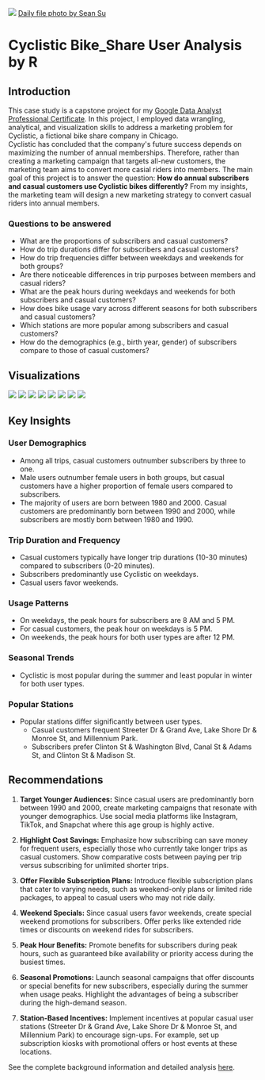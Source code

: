 ![](cyclistic_files/figure-markdown_strict/divvyfile-1-900x600.jpg)
[Daily file photo by Sean Su](https://dailynorthwestern.com/staff_name/daily-file-photo-by-sean-su/)

# Cyclistic Bike_Share User Analysis by R

## **Introduction**

This case study is a capstone project for my [Google Data Analyst Professional Certificate](https://www.coursera.org/account/accomplishments/specialization/certificate/4PMCRU98UADD). In this project, I employed data wrangling, analytical, and visualization skills to address a marketing problem for Cyclistic, a fictional bike share company in Chicago. 
<br>
Cyclistic has concluded that the company's future success depends on maximizing the number of annual memberships. Therefore, rather than creating a marketing campaign that targets all-new customers, the marketing team aims to convert more casial riders into members. The main goal of this project is to answer the question: **How do annual subscribers and casual customers use Cyclistic bikes differently?** From my insights, the marketing team will design a new marketing strategy to convert casual riders into annual members. 
<br>
### **Questions to be answered**

-   What are the proportions of subscribers and casual customers?
-   How do trip durations differ for subscribers and casual customers?
-   How do trip frequencies differ between weekdays and weekends for both groups?
-   Are there noticeable differences in trip purposes between members and casual riders?
-   What are the peak hours during weekdays and weekends for both subscribers and casual customers?
-   How does bike usage vary across different seasons for both subscribers and casual customers?
-   Which stations are more popular among subscribers and casual customers?
-   How do the demographics (e.g., birth year, gender) of subscribers compare to those of casual customers?

## **Visualizations**

![](cyclistic_files/figure-markdown_strict/pie_chart-1.png)
![](cyclistic_files/figure-markdown_strict/trip_duration_distribution-1.png)
![](cyclistic_files/figure-markdown_strict/grouped_bar-1.png)
![](cyclistic_files/figure-markdown_strict/peak_hour_histogram-1.png)
![](cyclistic_files/figure-markdown_strict/seasonal_plot-1.png)
![](cyclistic_files/figure-markdown_strict/station_plot-1.png)
![](cyclistic_files/figure-markdown_strict/gender-1.png)
![](cyclistic_files/figure-markdown_strict/birthyear-1.png)

## **Key Insights**

### **User Demographics**

-   Among all trips, casual customers outnumber subscribers by three to one.
-   Male users outnumber female users in both groups, but casual customers have a higher proportion of female users compared to subscribers.
-   The majority of users are born between 1980 and 2000. Casual customers are predominantly born between 1990 and 2000, while subscribers are mostly born between 1980 and 1990.

### **Trip Duration and Frequency**

-   Casual customers typically have longer trip durations (10-30 minutes) compared to subscribers (0-20 minutes).
-   Subscribers predominantly use Cyclistic on weekdays.
-   Casual users favor weekends.

### **Usage Patterns**

-   On weekdays, the peak hours for subscribers are 8 AM and 5 PM.
-   For casual customers, the peak hour on weekdays is 5 PM.
-   On weekends, the peak hours for both user types are after 12 PM.

### **Seasonal Trends**

-   Cyclistic is most popular during the summer and least popular in winter for both user types.

### **Popular Stations**

-   Popular stations differ significantly between user types.
    -   Casual customers frequent Streeter Dr & Grand Ave, Lake Shore Dr & Monroe St, and Millennium Park.
    -   Subscribers prefer Clinton St & Washington Blvd, Canal St & Adams St, and Clinton St & Madison St.

## Recommendations

1.  **Target Younger Audiences:** Since casual users are predominantly born between 1990 and 2000, create marketing campaigns that resonate with younger demographics. Use social media platforms like Instagram, TikTok, and Snapchat where this age group is highly active.

2. **Highlight Cost Savings:** Emphasize how subscribing can save money for frequent users, especially those who currently take longer trips as casual customers. Show comparative costs between paying per trip versus subscribing for unlimited shorter trips.

3.  **Offer Flexible Subscription Plans:** Introduce flexible subscription plans that cater to varying needs, such as weekend-only plans or limited ride packages, to appeal to casual users who may not ride daily.

4.  **Weekend Specials:** Since casual users favor weekends, create special weekend promotions for subscribers. Offer perks like extended ride times or discounts on weekend rides for subscribers.

5.  **Peak Hour Benefits:** Promote benefits for subscribers during peak hours, such as guaranteed bike availability or priority access during the busiest times.

6.  **Seasonal Promotions:** Launch seasonal campaigns that offer discounts or special benefits for new subscribers, especially during the summer when usage peaks. Highlight the advantages of being a subscriber during the high-demand season.

7.  **Station-Based Incentives:** Implement incentives at popular casual user stations (Streeter Dr & Grand Ave, Lake Shore Dr & Monroe St, and Millennium Park) to encourage sign-ups. For example, set up subscription kiosks with promotional offers or host events at these locations.

See the complete background information and detailed analysis [here](https://github.com/peeweekiwi/Cyclistic/blob/main/cyclistic.md).


